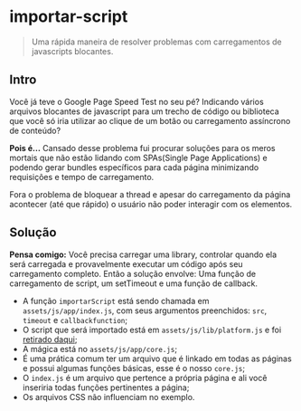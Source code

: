 # importar-script

> Uma rápida maneira de resolver problemas com carregamentos de javascripts blocantes.

## Intro

Você já teve o Google Page Speed Test no seu pé? Indicando vários arquivos blocantes de javascript para um trecho de código ou biblioteca que você só iria utilizar ao clique de um botão ou carregamento assíncrono de conteúdo?

**Pois é...** Cansado desse problema fui procurar soluções para os meros mortais que não estão lidando com SPAs(Single Page Applications) e podendo gerar bundles específicos para cada página minimizando requisições e tempo de carregamento.

Fora o problema de bloquear a thread e apesar do carregamento da página acontecer (até que rápido) o usuário não poder interagir com os elementos.

## Solução

**Pensa comigo:** Você precisa carregar uma library, controlar quando ela será carregada e provavelmente executar um código após seu carregamento completo.
Então a solução envolve: Uma função de carregamento de script, um setTimeout e uma função de callback.

- A função `importarScript` está sendo chamada em `assets/js/app/index.js`, com seus argumentos preenchidos: `src`, `timeout` e `callbackfunction`;
- O script que será importado está em `assets/js/lib/platform.js` e foi [retirado daqui](https://github.com/bestiejs/platform.js/);
- A mágica está no `assets/js/app/core.js`;
 - É uma prática comum ter um arquivo que é linkado em todas as páginas e possui algumas funções básicas, esse é o nosso `core.js`;
 - O `index.js` é um arquivo que pertence a própria página e ali você inseriria todas funções pertinentes a página;
- Os arquivos CSS não influenciam no exemplo.
